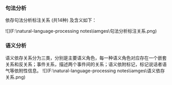 ### 句法分析
依存句法分析标注关系 (共14种) 及含义如下：

![](F:\natural-language-processing notes\iamges\句法分析标注关系.png)

### 语义分析
语义依存关系分为三类，分别是主要语义角色，每一种语义角色对应存在一个嵌套关系和反关系；事件关系，描述两个事件间的关系；语义依附标记，标记说话者语气等依附性信息。
![](F:\natural-language-processing notes\iamges\语义依存关系.png)